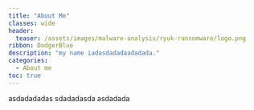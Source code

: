 ```yaml
---
title: "About Me"
classes: wide
header:
  teaser: /assets/images/malware-analysis/ryuk-ransomware/logo.png
ribbon: DodgerBlue
description: "my name iadasdadadaadadada."
categories:
  - About me
toc: true
---
```

asdadadadas
sdadadasda
asdadada
